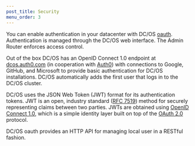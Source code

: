 ```yaml
---
post_title: Security
menu_order: 3
---
```

You can enable authentication in your datacenter with DC/OS [oauth](https://github.com/dcos/dcos-oauth). Authentication is managed through the DC/OS web interface. The Admin Router enforces access control.

Out of the box DC/OS has an OpenID Connect 1.0 endpoint at [dcos.auth0.com](https://dcos.auth0.com/.well-known/openid-configuration) (in cooperation with [Auth0](https://auth0.com/)) with connections to Google, GitHub, and Microsoft to provide basic authentication for DC/OS installations. DC/OS automatically adds the first user that logs in to the DC/OS cluster.

DC/OS uses the JSON Web Token (JWT) format for its authentication tokens. JWT is an open, industry standard ([RFC
7519](https://tools.ietf.org/html/rfc7519)) method for securely representing claims between two parties. JWTs are obtained using
[OpenID Connect 1.0](https://openid.net/specs/openid-connect-core-1_0.html), which is a simple identity layer built on top of the
[OAuth 2.0](http://oauth.net/2/) protocol.

DC/OS oauth provides an HTTP API for managing local user in a RESTful fashion.

